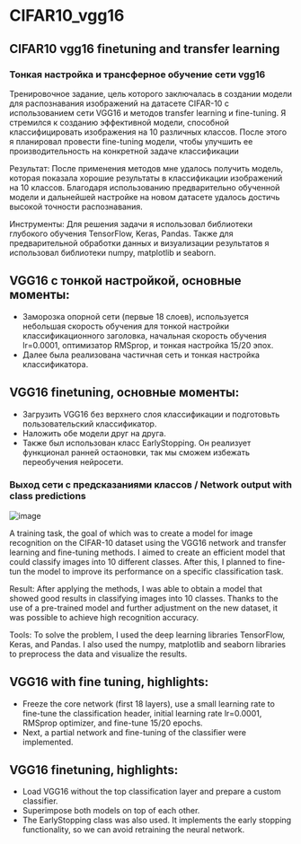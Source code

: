 # CIFAR10_vgg16
## CIFAR10 vgg16 finetuning and transfer learning
### Тонкая настройка и трансферное обучение сети vgg16

Тренировочное задание, цель которого заключалась в создании модели для распознавания изображений на датасете CIFAR-10 с использованием сети VGG16 и методов transfer learning и fine-tuning. Я стремился к созданию эффективной модели, способной классифицировать изображения на 10 различных классов. После этого я планировал провести fine-tuning модели, чтобы улучшить ее производительность на конкретной задаче классификации

Результат: После применения методов мне удалось получить модель, которая показала хорошие результаты в классификации изображений на 10 классов. Благодаря использованию предварительно обученной модели и дальнейшей настройке на новом датасете удалось достичь высокой точности распознавания.

Инструменты: Для решения задачи я использовал библиотеки глубокого обучения TensorFlow, Keras, Pandas. Также для предварительной обработки данных и визуализации результатов я использовал библиотеки numpy, matplotlib и seaborn.

## VGG16 с тонкой настройкой, основные моменты:
* Заморозка опорной сети (первые 18 слоев), используется небольшая скорость обучения для тонкой настройки классификационного заголовка, начальная скорость обучения lr=0.0001, оптимизатор RMSprop, и тонкая настройка 15/20 эпох.
* Далее была реализована частичная сеть и тонкая настройка классификатора.

## VGG16 finetuning, основные моменты:
* Загрузить VGG16 без верхнего слоя классификации и подготовьть пользовательский классификатор.
* Наложить обе модели друг на друга.
* Также был использован класс EarlyStopping. Он реализует функционал ранней остаоновки, так мы сможем избежать переобучения нейросети.

### Выход сети с предсказаниями классов / Network output with class predictions
![image](https://github.com/ArtemAvgutin/CIFAR10_vgg16/assets/131138862/0133ae8a-bacd-4b85-98e0-733853b18add)


A training task, the goal of which was to create a model for image recognition on the CIFAR-10 dataset using the VGG16 network and transfer learning and fine-tuning methods. I aimed to create an efficient model that could classify images into 10 different classes. After this, I planned to fine-tun the model to improve its performance on a specific classification task.

Result: After applying the methods, I was able to obtain a model that showed good results in classifying images into 10 classes. Thanks to the use of a pre-trained model and further adjustment on the new dataset, it was possible to achieve high recognition accuracy.

Tools: To solve the problem, I used the deep learning libraries TensorFlow, Keras, and Pandas. I also used the numpy, matplotlib and seaborn libraries to preprocess the data and visualize the results.

## VGG16 with fine tuning, highlights:
* Freeze the core network (first 18 layers), use a small learning rate to fine-tune the classification header, initial learning rate lr=0.0001, RMSprop optimizer, and fine-tune 15/20 epochs.
* Next, a partial network and fine-tuning of the classifier were implemented.

## VGG16 finetuning, highlights:
* Load VGG16 without the top classification layer and prepare a custom classifier.
* Superimpose both models on top of each other.
* The EarlyStopping class was also used. It implements the early stopping functionality, so we can avoid retraining the neural network.
